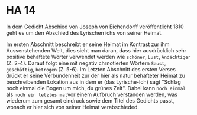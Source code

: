 # HA 14

In dem Gedicht Abschied von Joseph von Eichendorff veröffentlicht 1810 geht es um den Abschied des Lyrischen ichs von seiner Heimat.

Im ersten Abschnitt beschreibt er seine Heimat im Kontrast zur ihm Aussenstehenden Welt, dies sieht man daran, dass hier ausdrücklich sehr positive behaftete Wörter verwendet werden wie `schöner`, `Lust`, `Andächtiger` (Z. 2-4). Darauf folgt eine mit negativ chrnotierten Wörtern `Saust`, `geschäftig`, `betrogen` (Z. 5-6). Im Letzten Abschnitt des ersten Verses drückt er seine Verbundenheit zur der hier als natur behafteter Heimat zu beschreibenden Lokation aus in dem er (das Lyrische-Ich) sagt "Schlag noch einmal die Bogen um mich, du grünes Zelt". Dabei kann `noch einmal` als `noch ein letztes mal`vor einem Aufbruch verstanden werden, was wiederum zum gesamt eindruck sowie dem Titel des Gedichts passt, wonach er hier sich von seiner Heimat verabschieded.
